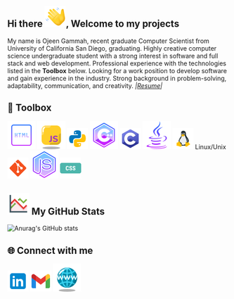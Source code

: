 ## Hi there ![](wave.png), Welcome to my projects

My name is Ojeen Gammah, recent graduate Computer Scientist from University of California San Diego, graduating. Highly creative computer science undergraduate student with a strong interest in software and full stack and web development. Professional experience with the technologies listed in the **Toolbox**  below. Looking for a work position to develop software and gain experience in the industry. Strong background in problem-solving, adaptability, communication, and creativity. *|[Resume](CV.pdf)|*

## 🔧 Toolbox

![](html,png.png)
![](javascript.png)
![](python.png) 
![](c++.png)
![](c.png) 
![](java.png)
![](unix-linux.png) Linux/Unix
![](git.png)
![](node.png)
![](css.png) 

## ![](stock.png) My GitHub Stats

![Anurag's GitHub stats](https://github-readme-stats.vercel.app/api?username=ojeengammah&show_icons=true&theme=dark)

## 🌐 Connect with me

[![Twitter Logo](link.png)](https://www.linkedin.com/in/ojeengammah/)
[![Gmail!](gmail.png)](mailto:ogammah@ucsd.edu)
[![Website](w.png)](https://ojeengammah.com/)



